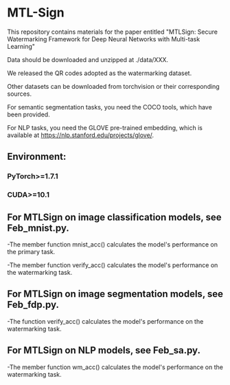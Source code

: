 # MTL-Sign
This repository contains materials for the paper entitled "MTLSign: Secure Watermarking Framework for Deep Neural Networks with Multi-task Learning"

Data should be downloaded and unzipped at ./data/XXX.

We released the QR codes adopted as the watermarking dataset.

Other datasets can be downloaded from torchvision or their corresponding sources.

For semantic segmentation tasks, you need the COCO tools, which have been provided.

For NLP tasks, you need the GLOVE pre-trained embedding, which is available at https://nlp.stanford.edu/projects/glove/.

## Environment:
### PyTorch>=1.7.1
### CUDA>=10.1

## For MTLSign on image classification models, see Feb_mnist.py.
-The member function mnist_acc() calculates the model's performance on the primary task.

-The member function verify_acc() calculates the model's performance on the watermarking task.

## For MTLSign on image segmentation models, see Feb_fdp.py.
-The function verify_acc() calculates the model's performance on the watermarking task.

## For MTLSign on NLP models, see Feb_sa.py.
-The member function wm_acc() calculates the model's performance on the watermarking task.

